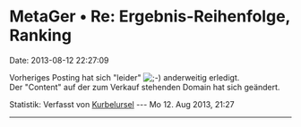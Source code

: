 MetaGer • Re: Ergebnis-Reihenfolge, Ranking
===========================================

Date: 2013-08-12 22:27:09

Vorheriges Posting hat sich \"leider\"
![;-)](http://forum.suma-ev.de/images/smilies/icon_e_wink.gif "Zwinkern")
anderweitig erledigt.\
Der \"Content\" auf der zum Verkauf stehenden Domain hat sich geändert.

Statistik: Verfasst von
[Kurbelursel](http://forum.suma-ev.de/memberlist.php?mode=viewprofile&u=86)
--- Mo 12. Aug 2013, 21:27

------------------------------------------------------------------------
